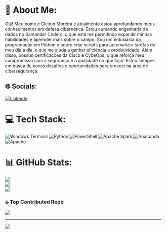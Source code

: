 # 💫 About Me:
Olá! Meu nome é Cleiton Moreira e atualmente estou aprofundando meus conhecimentos em defesa cibernética. Estou cursando engenharia de dados no Santander Coders, o que está me permitindo expandir minhas habilidades e aprender mais sobre o campo. Sou um entusiasta da programação em Python e adoro criar scripts para automatizar tarefas do meu dia a dia, o que me ajuda a ganhar eficiência e produtividade. Além disso, possuo certificações da Cisco e CybeOps, o que reforça meu compromisso com a segurança e a qualidade no que faço. Estou sempre em busca de novos desafios e oportunidades para crescer na área de cibersegurança.


## 🌐 Socials:
[![LinkedIn](https://img.shields.io/badge/LinkedIn-%230077B5.svg?logo=linkedin&logoColor=white)](https://linkedin.com/in/www.linkedin.com/in/cleiton-blueteam) 

# 💻 Tech Stack:
![Windows Terminal](https://img.shields.io/badge/Windows%20Terminal-%234D4D4D.svg?style=for-the-badge&logo=windows-terminal&logoColor=white) ![Python](https://img.shields.io/badge/python-3670A0?style=for-the-badge&logo=python&logoColor=ffdd54) ![PowerShell](https://img.shields.io/badge/PowerShell-%235391FE.svg?style=for-the-badge&logo=powershell&logoColor=white) ![Apache Spark](https://img.shields.io/badge/Apache%20Spark-FDEE21?style=for-the-badge&logo=apachespark&logoColor=black) ![Anaconda](https://img.shields.io/badge/Anaconda-%2344A833.svg?style=for-the-badge&logo=anaconda&logoColor=white) ![Apache](https://img.shields.io/badge/apache-%23D42029.svg?style=for-the-badge&logo=apache&logoColor=white)
# 📊 GitHub Stats:
![](https://github-readme-stats.vercel.app/api?username=cleitonMore&theme=merko&hide_border=false&include_all_commits=false&count_private=false)<br/>
![](https://github-readme-streak-stats.herokuapp.com/?user=cleitonMore&theme=merko&hide_border=false)<br/>
![](https://github-readme-stats.vercel.app/api/top-langs/?username=cleitonMore&theme=merko&hide_border=false&include_all_commits=false&count_private=false&layout=compact)

### 🔝 Top Contributed Repo
![](https://github-contributor-stats.vercel.app/api?username=cleitonMore&limit=5&theme=dark&combine_all_yearly_contributions=true)

---
[![](https://visitcount.itsvg.in/api?id=cleitonMore&icon=0&color=0)](https://visitcount.itsvg.in)

<!-- Proudly created with GPRM ( https://gprm.itsvg.in ) -->
